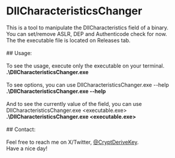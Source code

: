 # DllCharacteristicsChanger

This is a tool to manipulate the DllCharacteristics field of a binary.
</br>You can set/remove ASLR, DEP and Authenticode check for now.
</br>The the executable file is located on Releases tab.
</br>
</br>## Usage:
</br>
</br>To see the usage, execute only the executable on your terminal.
</br>**.\DllCharacteristicsChanger.exe**
</br>
</br>To see options, you can use  DllCharacteristicsChanger.exe --help
</br>**.\DllCharacteristicsChanger.exe --help**
</br>
</br>And to see the currently value of the field, you can use DllCharacteristicsChanger.exe <executable.exe>
</br>**.\DllCharacteristicsChanger.exe <executable.exe>**
</br>
</br>## Contact:
</br>
</br>Feel free to reach me on X/Twitter, [@CryptDeriveKey](https://twitter.com/CryptDeriveKey).
</br>Have a nice day!
